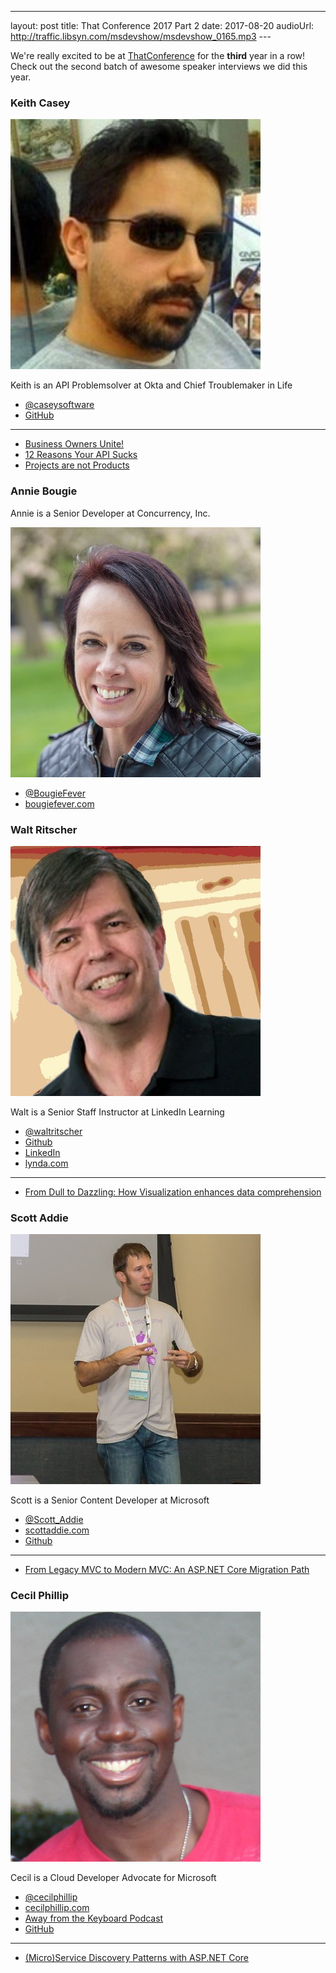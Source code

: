---
layout: post
title: That Conference 2017 Part 2
date: 2017-08-20
audioUrl: http://traffic.libsyn.com/msdevshow/msdevshow_0165.mp3
--- 

We're really excited to be at [ThatConference](https://www.thatconference.com/) for the **third** year in a row! Check out the second batch of awesome speaker interviews we did this year.

### Keith Casey

![Keith Casey](keith.jpeg)

Keith is an API Problemsolver at Okta and Chief Troublemaker in Life

 - [@caseysoftware](https://twitter.com/caseysoftware)
 - [GitHub](https://github.com/CaseySoftware)

------------------------------

 - [Business Owners Unite!](https://www.thatconference.com/Sessions/Session/11793)
 - [12 Reasons Your API Sucks](https://www.thatconference.com/Sessions/Session/11666)
 - [Projects are not Products](https://www.thatconference.com/Sessions/Session/11744)

### Annie Bougie

Annie is a Senior Developer at Concurrency, Inc.

![Annie Bougie](annie.jpg)

 - [@BougieFever](https://twitter.com/BougieFever)
 - [bougiefever.com](http://bougiefever.com/)

### Walt Ritscher

![Walt Ritscher](walt.jpg)

Walt is a Senior Staff Instructor at LinkedIn Learning

 - [@waltritscher](https://twitter.com/waltritscher)
 - [Github](https://github.com/WaltRitscher)
 - [LinkedIn](https://www.linkedin.com/in/waltritscher/)
 - [lynda.com](http://lynda.com/waltritscher)

 ---------------------------

 - [From Dull to Dazzling: How Visualization enhances data comprehension](https://www.thatconference.com/Sessions/Session/11658)

### Scott Addie

![Scott Addie](scott.jpg)

Scott is a Senior Content Developer at Microsoft

 - [@Scott_Addie](https://twitter.com/Scott_Addie)
 - [scottaddie.com](https://scottaddie.com/)
 - [Github](https://github.com/scottaddie)

 ---------------------------

 - [From Legacy MVC to Modern MVC: An ASP.NET Core Migration Path](https://www.thatconference.com/Sessions/Session/11628)

### Cecil Phillip

![Cecil Phillip](cecil.png)

Cecil is a Cloud Developer Advocate for Microsoft
			
 - [@cecilphillip](https://twitter.com/cecilPhillip)
 - [cecilphillip.com](http://cecilphillip.com/)
 - [Away from the Keyboard Podcast](http://awayfromthekeyboard.com/)
 - [GitHub](https://www.thatconference.com/images/icons/btn-s-gh.png)

 ---------------------------

 - [(Micro)Service Discovery Patterns with ASP.NET Core](https://www.thatconference.com/Sessions/Session/11478)